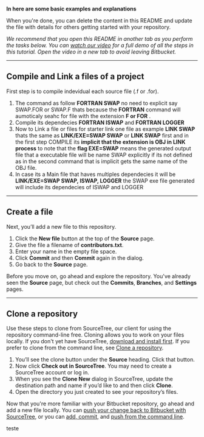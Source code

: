**In here are some basic examples and explanations**

When you're done, you can delete the content in this README and update the file with details for others getting started with your repository.

*We recommend that you open this README in another tab as you perform the tasks below. You can [watch our video](https://youtu.be/0ocf7u76WSo) for a full demo of all the steps in this tutorial. Open the video in a new tab to avoid leaving Bitbucket.*

---

## Compile and Link a files of a project

First step is to compile indevidual each source file (.f or .for).

1. The command as follow **FORTRAN SWAP** no need to explicit say SWAP.FOR or SWAP.F  thats because the **FORTRAN** command will aumoticaly seahc for file with the extension **F or FOR** .
2. Compile its dependecies **FORTRAN ISWAP** and **FORTRAN LOGGER**
2. Now to Link a file or files for starter link one file as example **LINK SWAP** thats
the same as **LINK/EXE=SWAP SWAP** or **LINK SWAP** first and in the first step COMPILE its **implicit that the extension is OBJ in LINK process** to note that the **flag EXE=SWAP** means the generated output file that a executable file will be name SWAP explicitly if its not defined as in the second command that is implicit gets the same name of the OBJ file.
3. In case its a Main file that haves multiples dependecies it will be **LINK/EXE=SWAP SWAP, ISWAP, LOGGER** the SWAP exe file generated will include its dependecies of ISWAP and LOGGER

---

## Create a file

Next, you’ll add a new file to this repository.

1. Click the **New file** button at the top of the **Source** page.
2. Give the file a filename of **contributors.txt**.
3. Enter your name in the empty file space.
4. Click **Commit** and then **Commit** again in the dialog.
5. Go back to the **Source** page.

Before you move on, go ahead and explore the repository. You've already seen the **Source** page, but check out the **Commits**, **Branches**, and **Settings** pages.

---

## Clone a repository


Use these steps to clone from SourceTree, our client for using the repository command-line free. Cloning allows you to work on your files locally. If you don't yet have SourceTree, [download and install first](https://www.sourcetreeapp.com/). If you prefer to clone from the command line, see [Clone a repository](https://confluence.atlassian.com/x/4whODQ).

1. You’ll see the clone button under the **Source** heading. Click that button.
2. Now click **Check out in SourceTree**. You may need to create a SourceTree account or log in.
3. When you see the **Clone New** dialog in SourceTree, update the destination path and name if you’d like to and then click **Clone**.
4. Open the directory you just created to see your repository’s files.

Now that you're more familiar with your Bitbucket repository, go ahead and add a new file locally. You can [push your change back to Bitbucket with SourceTree](https://confluence.atlassian.com/x/iqyBMg), or you can [add, commit,](https://confluence.atlassian.com/x/8QhODQ) and [push from the command line](https://confluence.atlassian.com/x/NQ0zDQ).

teste